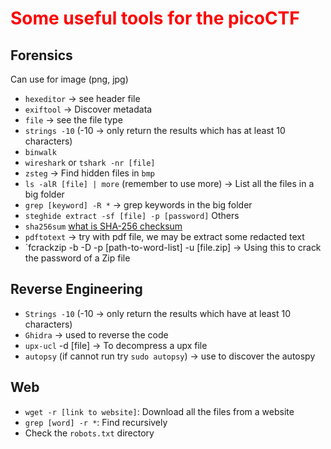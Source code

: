 # <span style="color:#ff0000">Some useful tools for the picoCTF</span>

## Forensics

Can use for image (png, jpg)

- `hexeditor` -> see header file
- `exiftool` -> Discover metadata
- `file` -> see the file type
- `strings -10` (-10 -> only return the results which has at least 10 characters)
- `binwalk`
- `wireshark` or `tshark -nr [file]`
- `zsteg` -> Find hidden files in `bmp`
- `ls -alR [file] | more` (remember to use more)
-> List all the files in a big folder  
- `grep [keyword] -R *` -> grep keywords in the big folder
- `steghide extract -sf [file] -p [password]`
  Others
- `sha256sum` [what is SHA-256 checksum](./Others/what%20is%20SHA-256%20checksum.md)
- `pdftotext` -> try with pdf file, we may be extract some redacted text
- `fcrackzip -b -D -p [path-to-word-list] -u [file.zip] -> Using this to crack the password of a Zip file

## Reverse Engineering

- `Strings -10` (-10 -> only return the results which have at least 10 characters)
- `Ghidra` -> used to reverse the code
- `upx-ucl` -d [file] -> To decompress a upx file
- `autopsy` (if cannot run try `sudo autopsy`) -> use to discover the autospy

## Web 
- `wget -r [link to website]`: Download all the files from a website
- `grep [word] -r *`: Find recursively
- Check the `robots.txt` directory
